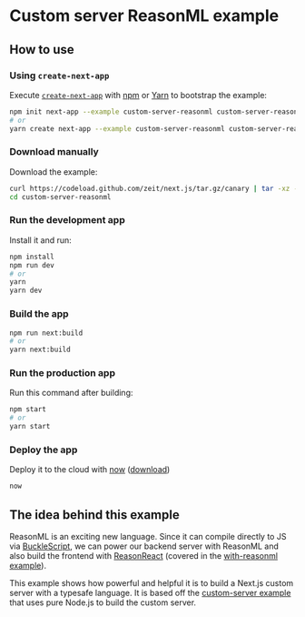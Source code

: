 # Custom server ReasonML example

## How to use

### Using `create-next-app`

Execute [`create-next-app`](https://github.com/zeit/next.js/tree/canary/packages/create-next-app) with [npm](https://docs.npmjs.com/cli/init) or [Yarn](https://yarnpkg.com/lang/en/docs/cli/create/) to bootstrap the example:

```bash
npm init next-app --example custom-server-reasonml custom-server-reasonml-app
# or
yarn create next-app --example custom-server-reasonml custom-server-reasonml-app
```

### Download manually

Download the example:

```bash
curl https://codeload.github.com/zeit/next.js/tar.gz/canary | tar -xz --strip=2 next.js-canary/examples/custom-server-reasonml
cd custom-server-reasonml
```

### Run the development app

Install it and run:

```bash
npm install
npm run dev
# or
yarn
yarn dev
```

### Build the app

```bash
npm run next:build
# or
yarn next:build
```

### Run the production app

Run this command after building:

```bash
npm start
# or
yarn start
```

### Deploy the app

Deploy it to the cloud with [now](https://zeit.co/now) ([download](https://zeit.co/download))

```bash
now
```

## The idea behind this example

ReasonML is an exciting new language. Since it can compile directly to JS via [BuckleScript](https://bucklescript.github.io/en/),
we can power our backend server with ReasonML and also build the frontend with
[ReasonReact](https://reasonml.github.io/reason-react/en/) (covered in the [with-reasonml example](https://github.com/zeit/next.js/tree/canary/examples/with-reasonml)).

This example shows how powerful and helpful it is to build a Next.js custom server with a typesafe language. It is based off the [custom-server example](https://github.com/zeit/next.js/tree/canary/examples/custom-server) that uses pure Node.js to build the custom server.
